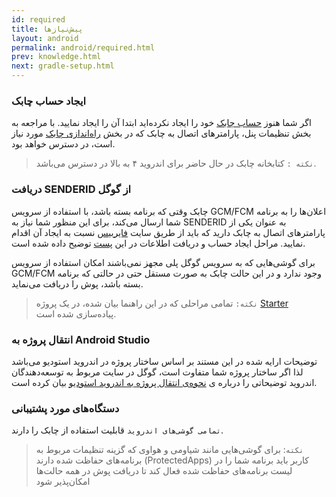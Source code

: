 ```yaml
---
id: required
title: پیش‌نیازها
layout: android
permalink: android/required.html
prev: knowledge.html
next: gradle-setup.html
---
```


### ایجاد حساب چابک
اگر شما هنوز [حساب چابک](http://chabokpush.com) خود را ایجاد نکرده‌اید ابتدا آن را ایجاد نمایید. با مراجعه به بخش تنظیمات پنل، پارامترهای اتصال به چابک  که در بخش [راه‌اندازی چابک](application-class.html) مورد نیاز است، در دسترس خواهد بود. 

> `نکته :` کتابخانه چابک در حال حاضر برای اندروید ۴ به بالا در دسترس می‌باشد.



### دریافت ‌SENDERID از گوگل



 چابک وقتی که برنامه بسته باشد، با استفاده از سرویس GCM/FCM اعلان‌ها را به برنامه شما ارسال می‌کند، برای این منظور شما نیاز به SENDERID به عنوان یکی از پارامترهای اتصال به چابک دارید که باید از طریق سایت [فایربیس](https://firebase.google.com) نسبت به ایجاد آن اقدام نمایید.  مراحل ایجاد حساب و دریافت اطلاعات در این [پست](https://webkul.com/blog/generate-api-key-fcm-sender-id/) توضیح داده شده است.

برای گوشی‌هایی که به سرویس گوگل پلی مجهز نمی‌باشند امکان استفاده از سرویس GCM/FCM وجود ندارد و در این حالت چابک به صورت مستقل حتی در حالتی که برنامه بسته باشد، پوش را دریافت می‌نماید.

>`نکته:`  تمامی مراحلی که در این راهنما بیان شده، در یک پروژه [Starter](https://github.com/chabokpush/chabok-starter-android) پیاده‌سازی شده است.

### انتقال پروژه به Android Studio 
توضیحات ارایه شده در این مستند بر اساس ساختار پروژه در اندروید استودیو می‌باشد لذا اگر ساختار پروژه شما متفاوت است، گوگل در سایت مربوط به توسعه‌دهندگان اندروید توضیحاتی را درباره ی [نحوه‌ی انتقال پروژه به اندروید استودیو](https://developer.android.com/studio/intro/migrate.html) بیان کرده است.

### دستگاه‌های مورد پشتیبانی

`تمامی گوشی‌های اندروید` قابلیت استفاده از چابک را دارند.

> `نکته`: برای گوشی‌هایی مانند شیاومی و هواوی که گزینه تنظیمات مربوط به برنامه‌های حفاظت شده
> دارند (ProtectedApps) کاربر باید برنامه شما را در لیست برنامه‌های
> حفاظت شده فعال کند تا دریافت پوش در همه حالت‌ها امکان‌پذیر شود
